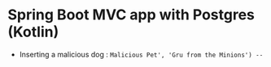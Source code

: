 # Spring Boot MVC app with Postgres (Kotlin)
- Inserting a malicious dog : `Malicious Pet', 'Gru from the Minions') -- `